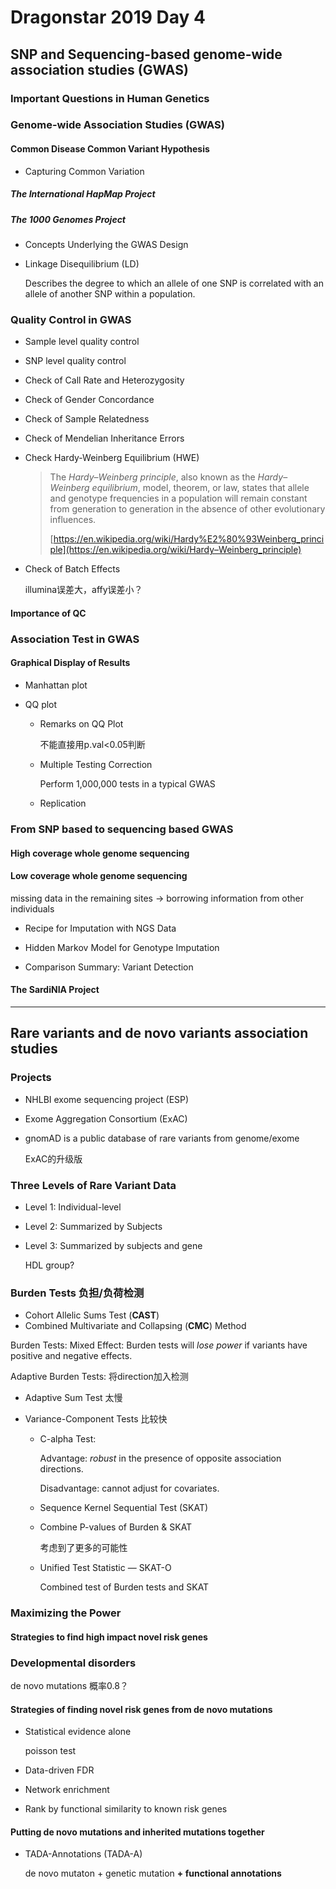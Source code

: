 # Dragonstar 2019 Day 4

## SNP and Sequencing-based genome-wide association studies (GWAS)
### Important Questions in Human Genetics
### Genome-wide Association Studies (GWAS)

#### Common Disease Common Variant Hypothesis

- Capturing Common Variation

##### The International HapMap Project

##### The 1000 Genomes Project

- Concepts Underlying the GWAS Design

- Linkage Disequilibrium (LD)

  Describes the degree to which an allele of one SNP is correlated with an allele of another SNP within a population.

### Quality Control in GWAS
- Sample level quality control

- SNP level quality control

- Check of Call Rate and Heterozygosity

- Check of Gender Concordance

- Check of Sample Relatedness

- Check of Mendelian Inheritance Errors

- Check Hardy-Weinberg Equilibrium (HWE)

  > The *Hardy*–*Weinberg principle*, also known as the *Hardy*–*Weinberg equilibrium*, model, theorem, or law, states that allele and genotype frequencies in a population will remain constant from generation to generation in the absence of other evolutionary influences.
  >
  > [https://en.wikipedia.org/wiki/Hardy%E2%80%93Weinberg_principle](https://en.wikipedia.org/wiki/Hardy–Weinberg_principle)

- Check of Batch Effects

  illumina误差大，affy误差小？

#### Importance of QC

### Association Test in GWAS

#### Graphical Display of Results

- Manhattan plot

- QQ plot

  - Remarks on QQ Plot

    不能直接用p.val<0.05判断

  - Multiple Testing Correction

    Perform 1,000,000 tests in a typical GWAS

  - Replication

### From SNP based to sequencing based GWAS
#### High coverage whole genome sequencing

#### Low coverage whole genome sequencing

missing data in the remaining sites → borrowing information from other individuals

- Recipe for Imputation with NGS Data

- Hidden Markov Model for Genotype Imputation
- Comparison Summary: Variant Detection

#### The SardiNIA Project

---

## Rare variants and de novo variants association studies
### Projects

- NHLBI exome sequencing project (ESP)

- Exome Aggregation Consortium (ExAC)

- gnomAD is a public database of rare variants from genome/exome

  ExAC的升级版

### Three Levels of Rare Variant Data

- Level 1: Individual-level

- Level 2: Summarized by Subjects

- Level 3: Summarized by subjects and gene

  HDL group?


### Burden Tests 负担/负荷检测

- Cohort Allelic Sums Test (**CAST**)
- Combined Multivariate and Collapsing (**CMC**) Method

Burden Tests: Mixed Effect: Burden tests will *lose power* if variants have positive and negative effects.

Adaptive Burden Tests: 将direction加入检测

- Adaptive Sum Test 太慢

- Variance-Component Tests 比较快

  - C-alpha Test: 

    Advantage: *robust* in the presence of opposite association directions.

    Disadvantage: cannot adjust for covariates.

  - Sequence Kernel Sequential Test (SKAT)

  - Combine P-values of Burden & SKAT

    考虑到了更多的可能性

  - Unified Test Statistic — SKAT-O

    Combined test of Burden tests and SKAT

### Maximizing the Power

#### Strategies to find high impact novel risk genes

### Developmental disorders

de novo mutations 概率0.8？

#### Strategies of finding novel risk genes from de novo mutations
- Statistical evidence alone

  poisson test

- Data-driven FDR
- Network enrichment
- Rank by functional similarity to known risk genes

#### Putting de novo mutations and inherited mutations together
- TADA-Annotations (TADA-A)

  de novo mutaton + genetic mutation **+ functional annotations**







